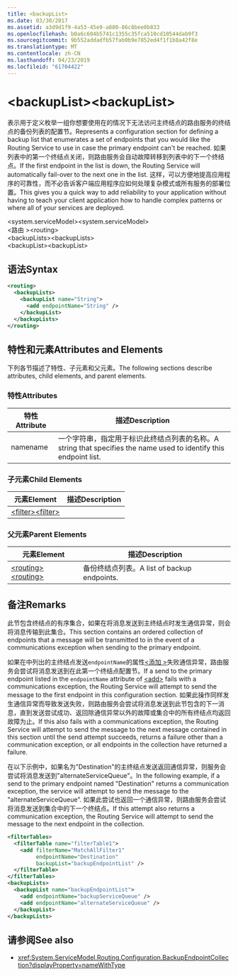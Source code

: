 ```yaml
---
title: <backupList>
ms.date: 03/30/2017
ms.assetid: a3d9d1f9-4a53-45e9-a880-86c8bee0b833
ms.openlocfilehash: b0a6c604b5741c1355c35fca510cd10544dab9f3
ms.sourcegitcommit: 9b552addadfb57fab0b9e7852ed4f1f1b8a42f8e
ms.translationtype: MT
ms.contentlocale: zh-CN
ms.lasthandoff: 04/23/2019
ms.locfileid: "61704422"
---
```

# <a name="backuplist"></a><span data-ttu-id="3a377-101">\<backupList></span><span class="sxs-lookup"><span data-stu-id="3a377-101">\<backupList></span></span>
<span data-ttu-id="3a377-102">表示用于定义枚举一组你想要使用在的情况下无法访问主终结点的路由服务的终结点的备份列表的配置节。</span><span class="sxs-lookup"><span data-stu-id="3a377-102">Represents a configuration section for defining a backup list that enumerates a set of endpoints that you would like the Routing Service to use in case the primary endpoint can't be reached.</span></span> <span data-ttu-id="3a377-103">如果列表中的第一个终结点关闭，则路由服务会自动故障转移到列表中的下一个终结点。</span><span class="sxs-lookup"><span data-stu-id="3a377-103">If the first endpoint in the list is down, the Routing Service will automatically fail-over to the next one in the list.</span></span>  <span data-ttu-id="3a377-104">这样，可以方便地提高应用程序的可靠性，而不必告诉客户端应用程序应如何处理复杂模式或所有服务的部署位置。</span><span class="sxs-lookup"><span data-stu-id="3a377-104">This gives you a quick way to add reliability to your application without having to teach your client application how to handle complex patterns or where all of your services are deployed.</span></span>  
  
 <span data-ttu-id="3a377-105">\<system.serviceModel></span><span class="sxs-lookup"><span data-stu-id="3a377-105">\<system.serviceModel></span></span>  
<span data-ttu-id="3a377-106">\<路由 ></span><span class="sxs-lookup"><span data-stu-id="3a377-106">\<routing></span></span>  
<span data-ttu-id="3a377-107">\<backupLists></span><span class="sxs-lookup"><span data-stu-id="3a377-107">\<backupLists></span></span>  
<span data-ttu-id="3a377-108">\<backupList></span><span class="sxs-lookup"><span data-stu-id="3a377-108">\<backupList></span></span>  
  
## <a name="syntax"></a><span data-ttu-id="3a377-109">语法</span><span class="sxs-lookup"><span data-stu-id="3a377-109">Syntax</span></span>  
  
```xml  
<routing>
  <backupLists>
    <backupList name="String">
      <add endpointName="String" />
    </backupList>
  </backupLists>
</routing>
```  
  
## <a name="attributes-and-elements"></a><span data-ttu-id="3a377-110">特性和元素</span><span class="sxs-lookup"><span data-stu-id="3a377-110">Attributes and Elements</span></span>  
 <span data-ttu-id="3a377-111">下列各节描述了特性、子元素和父元素。</span><span class="sxs-lookup"><span data-stu-id="3a377-111">The following sections describe attributes, child elements, and parent elements.</span></span>  
  
### <a name="attributes"></a><span data-ttu-id="3a377-112">特性</span><span class="sxs-lookup"><span data-stu-id="3a377-112">Attributes</span></span>  
  
|<span data-ttu-id="3a377-113">特性</span><span class="sxs-lookup"><span data-stu-id="3a377-113">Attribute</span></span>|<span data-ttu-id="3a377-114">描述</span><span class="sxs-lookup"><span data-stu-id="3a377-114">Description</span></span>|  
|---------------|-----------------|  
|<span data-ttu-id="3a377-115">name</span><span class="sxs-lookup"><span data-stu-id="3a377-115">name</span></span>|<span data-ttu-id="3a377-116">一个字符串，指定用于标识此终结点列表的名称。</span><span class="sxs-lookup"><span data-stu-id="3a377-116">A string that specifies the name used to identify this endpoint list.</span></span>|  
  
### <a name="child-elements"></a><span data-ttu-id="3a377-117">子元素</span><span class="sxs-lookup"><span data-stu-id="3a377-117">Child Elements</span></span>  
  
|<span data-ttu-id="3a377-118">元素</span><span class="sxs-lookup"><span data-stu-id="3a377-118">Element</span></span>|<span data-ttu-id="3a377-119">描述</span><span class="sxs-lookup"><span data-stu-id="3a377-119">Description</span></span>|  
|-------------|-----------------|  
|[<span data-ttu-id="3a377-120">\<filter></span><span class="sxs-lookup"><span data-stu-id="3a377-120">\<filter></span></span>](../../../../../docs/framework/configure-apps/file-schema/wcf/filter.md)||  
  
### <a name="parent-elements"></a><span data-ttu-id="3a377-121">父元素</span><span class="sxs-lookup"><span data-stu-id="3a377-121">Parent Elements</span></span>  
  
|<span data-ttu-id="3a377-122">元素</span><span class="sxs-lookup"><span data-stu-id="3a377-122">Element</span></span>|<span data-ttu-id="3a377-123">描述</span><span class="sxs-lookup"><span data-stu-id="3a377-123">Description</span></span>|  
|-------------|-----------------|  
|[<span data-ttu-id="3a377-124">\<routing></span><span class="sxs-lookup"><span data-stu-id="3a377-124">\<routing></span></span>](../../../../../docs/framework/configure-apps/file-schema/wcf/routing.md)|<span data-ttu-id="3a377-125">备份终结点列表。</span><span class="sxs-lookup"><span data-stu-id="3a377-125">A list of backup endpoints.</span></span>|  
  
## <a name="remarks"></a><span data-ttu-id="3a377-126">备注</span><span class="sxs-lookup"><span data-stu-id="3a377-126">Remarks</span></span>  
 <span data-ttu-id="3a377-127">此节包含终结点的有序集合，如果在将消息发送到主终结点时发生通信异常，则会将消息传输到此集合。</span><span class="sxs-lookup"><span data-stu-id="3a377-127">This section contains an ordered collection of endpoints that a message will be transmitted to in the event of a communications exception when sending to the primary endpoint.</span></span>  
  
 <span data-ttu-id="3a377-128">如果在中列出的主终结点发送`endpointName`的属性[\<添加 >](../../../../../docs/framework/configure-apps/file-schema/wcf/add-of-entries.md)失败通信异常，路由服务会尝试将消息发送到在此第一个终结点配置节。</span><span class="sxs-lookup"><span data-stu-id="3a377-128">If a send to the primary endpoint listed in the `endpointName` attribute of [\<add>](../../../../../docs/framework/configure-apps/file-schema/wcf/add-of-entries.md) fails with a communications exception, the Routing Service will attempt to send the message to the first endpoint in this configuration section.</span></span> <span data-ttu-id="3a377-129">如果此操作同样发生通信异常而导致发送失败，则路由服务会尝试将消息发送到此节包含的下一消息，直到发送尝试成功、返回除通信异常以外的故障或集合中的所有终结点均返回故障为止。</span><span class="sxs-lookup"><span data-stu-id="3a377-129">If this also fails with a communications exception, the Routing Service will attempt to send the message to the next message contained in this section until the send attempt succeeds, returns a failure other than a communication exception, or all endpoints in the collection have returned a failure.</span></span>  
  
 <span data-ttu-id="3a377-130">在以下示例中，如果名为"Destination"的主终结点发送返回通信异常，则服务会尝试将消息发送到"alternateServiceQueue"。</span><span class="sxs-lookup"><span data-stu-id="3a377-130">In the following example, if a send to the primary endpoint named "Destination" returns a communication exception, the service will attempt to send the message to the "alternateServiceQueue".</span></span> <span data-ttu-id="3a377-131">如果此尝试也返回一个通信异常，则路由服务会尝试将消息发送到集合中的下一个终结点。</span><span class="sxs-lookup"><span data-stu-id="3a377-131">If this attempt also returns a communication exception, the Routing Service will attempt to send the message to the next endpoint in the collection.</span></span>  
  
```xml  
<filterTables>
  <filterTable name="filterTable1">
    <add filterName="MatchAllFilter1"
         endpointName="Destination"
         backupList="backupEndpointList" />
  </filterTable>
</filterTables>
<backupLists>
  <backupList name="backupEndpointList">
    <add endpointName="backupServiceQueue" />
    <add endpointName="alternateServiceQueue" />
  </backupList>
</backupLists>
```  
  
## <a name="see-also"></a><span data-ttu-id="3a377-132">请参阅</span><span class="sxs-lookup"><span data-stu-id="3a377-132">See also</span></span>

- <xref:System.ServiceModel.Routing.Configuration.BackupEndpointCollection?displayProperty=nameWithType>
